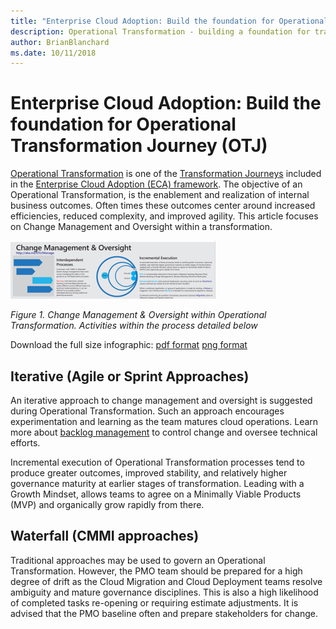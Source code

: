 ```yaml
---
title: "Enterprise Cloud Adoption: Build the foundation for Operational Transformation"
description: Operational Transformation - building a foundation for transformation
author: BrianBlanchard
ms.date: 10/11/2018
---
```


# Enterprise Cloud Adoption: Build the foundation for Operational Transformation Journey (OTJ)

[Operational Transformation](overview.md) is one of the [Transformation Journeys](../overview.md) included in the [Enterprise Cloud Adoption (ECA) framework](../../overview.md). The objective of an Operational Transformation, is the enablement and realization of internal business outcomes. Often times these outcomes center around increased efficiencies, reduced complexity, and improved agility. This article focuses on Change Management and Oversight within a transformation.

![Change Management & Oversight within Operational Transformation](../../_images/operational-transformation-manage.png)

*Figure 1. Change Management & Oversight within Operational Transformation. Activities within the process detailed below*

Download the full size infographic: [pdf format](../../_images/operational-transformation-infographic.png) [png format](../../_images/operational-transformation-infographic.pdf)

## Iterative (Agile or Sprint Approaches)

An iterative approach to change management and oversight is suggested during Operational Transformation. Such an approach encourages experimentation and learning as the team matures cloud operations. Learn more about [backlog management](../../migrate/plan/iterative-change-management.md) to control change and oversee technical efforts.

Incremental execution of Operational Transformation processes tend to produce greater outcomes, improved stability, and relatively higher governance maturity at earlier stages of transformation. Leading with a Growth Mindset, allows teams to agree on a Minimally Viable Products (MVP) and organically grow rapidly from there.

## Waterfall (CMMI approaches)

Traditional approaches may be used to govern an Operational Transformation. However, the PMO team should be prepared for a high degree of drift as the Cloud Migration and Cloud Deployment teams resolve ambiguity and mature governance disciplines. This is also a high likelihood of completed tasks re-opening or requiring estimate adjustments. It is advised that the PMO baseline often and prepare stakeholders for change.